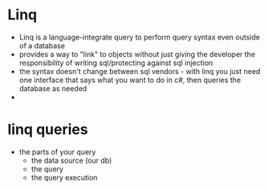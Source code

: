 # Linq

- Linq is a language-integrate query to perform query syntax even outside of a database
- provides a way to "link" to objects without just giving the developer the responsibility of writing sql/protecting against sql injection
- the syntax doesn't change between sql vendors - with linq you just need one interface that says what you want to do in c#, then queries the database as needed
- 
# linq queries
- the parts of your query
    - the data source (our db)
    - the query
    - the query execution

